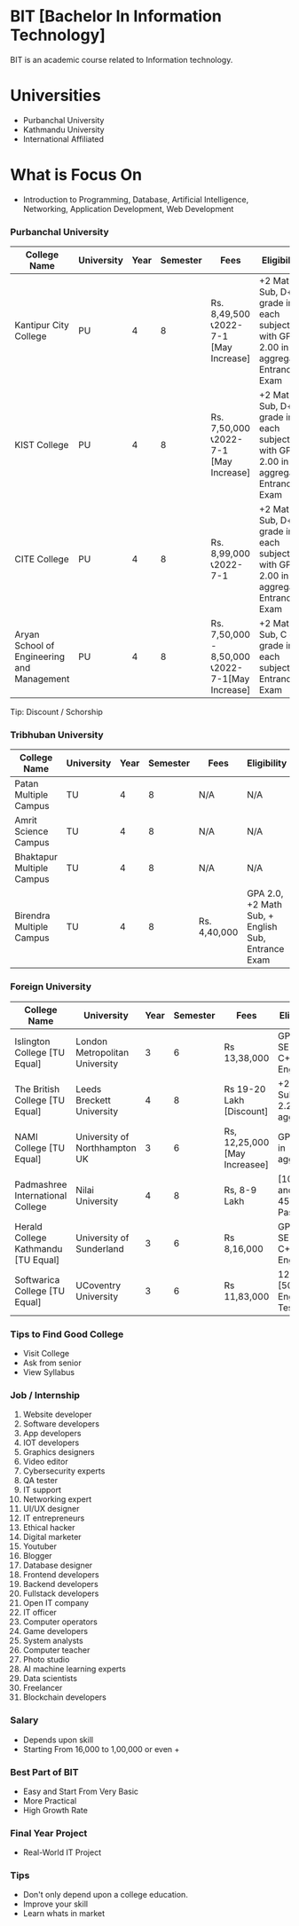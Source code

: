 # BIT [Bachelor In Information Technology]
BIT is an academic course related to Information technology. 

# Universities
- Purbanchal University
- Kathmandu University
- International Affiliated

# What is Focus On
- Introduction to Programming, Database, Artificial Intelligence, Networking, Application Development, Web Development

### Purbanchal University

| College Name  | University |  Year | Semester | Fees | Eligibility | 
| ------------- | ------------- | -------------  | -------------  | -------------  | -------------  |
| Kantipur City College  | PU  | 4 | 8 | Rs. 8,49,500 📞2022-7-1 [May Increase] | +2 Math Sub, D+ grade in each subject with GPA 2.00 in aggregate, Entrance Exam  |
| KIST College  | PU  | 4 | 8 |  Rs. 7,50,000 📞2022-7-1 [May Increase] | +2 Math Sub, D+ grade in each subject with GPA 2.00 in aggregate, Entrance Exam  |
| CITE College	 | PU  | 4 | 8 |  Rs. 8,99,000 📞2022-7-1 | +2 Math Sub, D+ grade in each subject with GPA 2.00 in aggregate, Entrance Exam  |
| Aryan School of Engineering and Management	 | PU  | 4 | 8 |  Rs. 7,50,000 - 8,50,000 📞2022-7-1[May Increase] |  +2 Math Sub, C or+ grade in each subject, Entrance Exam  |

Tip: Discount / Schorship


### Tribhuban University
| College Name  | University |  Year | Semester | Fees | Eligibility | 
| ------------- | ------------- | -------------  | -------------  | -------------  | -------------  |
| Patan Multiple Campus  | TU  | 4 | 8 | N/A  |  N/A   |
| Amrit Science Campus  | TU  | 4 | 8 | N/A   | N/A   |
| Bhaktapur Multiple Campus  | TU  | 4 | 8 | N/A   | N/A |
| Birendra Multiple Campus  | TU  | 4 | 8 | Rs. 4,40,000   | GPA 2.0, +2 Math Sub, + English Sub,  Entrance Exam  |


### Foreign University
| College Name  | University |  Year | Semester | Fees | Eligibility | 
| ------------- | ------------- | -------------  | -------------  | -------------  | -------------  |
| Islington College	[TU Equal]  | London Metropolitan University  | 3 | 6 | Rs 13,38,000  | GPA 2.2, SEE Math C+, English B  |
| The British College [TU Equal]  | Leeds Breckett University  | 4 | 8 | Rs  19-20 Lakh [Discount] | +2 Math Sub, GPA 2.2 in aggregate  |
| NAMI College [TU Equal] | University of Northhampton UK | 3 | 6 | Rs, 12,25,000 [May Increasee] |  GPA 2.5 in aggregate |
| Padmashree International College  | Nilai University  | 4 | 8 | Rs, 8-9 Lakh | [10 math and eng 45%], +2 Pass  |
| Herald College Kathmandu [TU Equal] | University of Sunderland  | 3 | 6 | Rs 8,16,000  | GPA 2.2, SEE Math C+, English B   |
| Softwarica College [TU Equal] | UCoventry University  | 3 | 6 | Rs 11,83,000  | 12 [50%], English Test  |


### Tips to Find Good College
- Visit College
- Ask from senior
- View Syllabus    

### Job / Internship
1. Website developer 
2. Software developers 
3. App developers 
4. IOT developers 
5. Graphics designers 
6. Video editor
7. Cybersecurity experts 
8. QA tester
9. IT support
10. Networking expert
11. UI/UX designer 
12. IT entrepreneurs 
13. Ethical hacker
14. Digital marketer
15. Youtuber 
16. Blogger
17. Database designer
18. Frontend developers 
19. Backend developers 
20. Fullstack developers 
21. Open IT company 
22. IT officer 
23. Computer operators 
24. Game developers 
25. System analysts 
26. Computer teacher
27. Photo studio
28. AI machine learning experts 
29. Data scientists 
30. Freelancer 
31. Blockchain developers

### Salary
- Depends upon skill
- Starting From 16,000 to 1,00,000 or even + 

### Best Part of BIT
- Easy and Start From Very Basic
- More Practical
- High Growth Rate

### Final Year Project
- Real-World IT Project

### Tips
- Don't only depend upon a college education.
- Improve your skill 
- Learn whats in market
